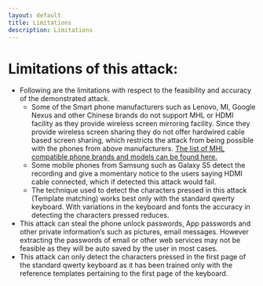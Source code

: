 ```yaml
---
layout: default
title: Limitations
description: Limitations
---
```


# Limitations of this attack:

* Following are the limitations with respect to the feasibility and accuracy of the demonstrated attack.
   - Some of the Smart phone manufacturers such as Lenovo, MI, Google Nexus and other Chinese brands do not support MHL or HDMI facility as they provide wireless screen mirroring facility. Since they provide wireless screen sharing they do not offer hardwired cable based screen sharing, which restricts the attack from being possible with the phones from above manufacturers. [The list of MHL compatible phone brands and models can be found here.](http://www.mhltech.org/devices.aspx) 
   - Some mobile phones from Samsung such as Galaxy S5 detect the recording and give a momentary notice to the users saying HDMI cable connected, which if detected this attack would fail.
   - The technique used to detect the characters pressed in this attack (Template matching) works best only with the standard qwerty keyboard. With variations in the keyboard and fonts the accuracy in detecting the characters pressed reduces.
* This attack can steal the phone unlock passwords, App passwords and other private information’s such as pictures, email messages. However extracting the passwords of email or other web services may not be feasible as they will be auto saved by the user in most cases.
* This attack can only detect the characters pressed in the first page of the standard qwerty keyboard as it has been trained only with the reference templates pertaining to the first page of the keyboard.
